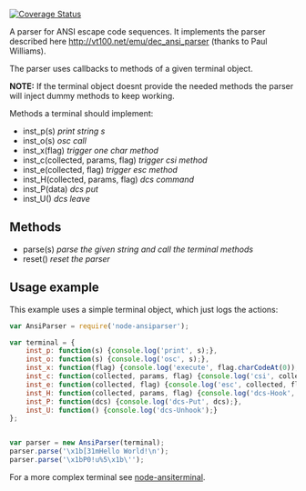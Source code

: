 [![Coverage Status](https://coveralls.io/repos/netzkolchose/node-ansiparser/badge.svg?branch=master)](https://coveralls.io/r/netzkolchose/node-ansiparser?branch=master)

A parser for ANSI escape code sequences. It implements the parser described here
http://vt100.net/emu/dec_ansi_parser (thanks to Paul Williams).

The parser uses callbacks to methods of a given terminal object.

**NOTE:** If the terminal object doesnt provide the needed methods the parser
will inject dummy methods to keep working.

Methods a terminal should implement:

* inst_p(s)                         *print string s*
* inst_o(s)                         *osc call*
* inst_x(flag)                      *trigger one char method*
* inst_c(collected, params, flag)   *trigger csi method*
* inst_e(collected, flag)           *trigger esc method*
* inst_H(collected, params, flag)   *dcs command*
* inst_P(data)                      *dcs put*
* inst_U()                          *dcs leave*

## Methods

* parse(s)  *parse the given string and call the terminal methods*
* reset()   *reset the parser*

## Usage example
This example uses a simple terminal object, which just logs the actions:
```javascript
var AnsiParser = require('node-ansiparser');

var terminal = {
    inst_p: function(s) {console.log('print', s);},
    inst_o: function(s) {console.log('osc', s);},
    inst_x: function(flag) {console.log('execute', flag.charCodeAt(0));},
    inst_c: function(collected, params, flag) {console.log('csi', collected, params, flag);},
    inst_e: function(collected, flag) {console.log('esc', collected, flag);},
    inst_H: function(collected, params, flag) {console.log('dcs-Hook', collected, params, flag);},
    inst_P: function(dcs) {console.log('dcs-Put', dcs);},
    inst_U: function() {console.log('dcs-Unhook');}
};


var parser = new AnsiParser(terminal);
parser.parse('\x1b[31mHello World!\n');
parser.parse('\x1bP0!u%5\x1b\'');
```
For a more complex terminal see [node-ansiterminal](https://github.com/netzkolchose/node-ansiterminal).